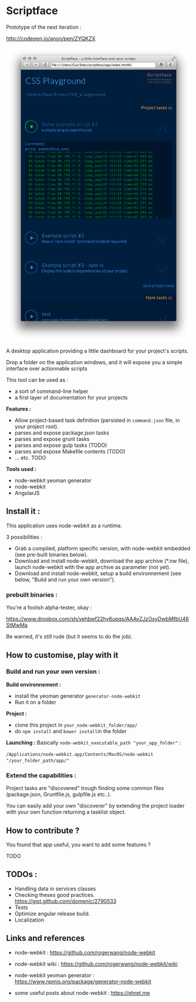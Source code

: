 # Scriptface

Prototype of the next iteration :

http://codepen.io/anon/pen/ZYQKZX

![scriptface screenshot](https://github.com/0gust1/Scriptface/raw/master/scriptface_screenshot.png "scriptface screenshot")


A desktop application providing a little dashboard for your project's scripts.

Drop a folder on the application windows, and it will expose you a simple interface over actionnable scripts

This tool can be used as :
* a sort of command-line helper
* a first layer of documentation for your projects

**Features :**
* Allow project-based task definition (persisted in `command.json` file, in your project root).
* parses and expose package.json tasks
* parses and expose grunt tasks
* parses and expose gulp tasks (TODO)
* parses and expose Makefile contents (TODO)
* ... etc. TODO

**Tools used :**

- node-webkit yeoman generator
- node-webkit
- AngularJS

## Install it :

This application uses node-webkit as a runtime.

3 possibilities :

* Grab a compiled, platform specific version, with node-webkit embedded (see pre-built binaries below).
* Download and install node-webkit, download the app archive (*.nw file), launch node-webkit with the app archive as parameter (not yet).
* Download and install node-webkit, setup a build environnement (see below, "Build and run your own version").

### prebuilt binaries :

You're a foolish alpha-tester, okay :

https://www.dropbox.com/sh/vehbwf22hy6upqs/AAAvZJzOsyDwbMfbU46StMwMa

Be warned, it's still rude (but it seems to do the job).

## How to customise, play with it

### Build and run your own version :

**Build environnement :**

* install the yeoman generator `generator-node-webkit`
* Run it on a folder

**Project :**

* clone this project in `your_node-webkit_folder/app/`
* do `npm install` and `bower install`in the folder

**Launching :**
Basically `node-webkit_executable_path "your_app_folder"` :

`/Applications/node-webkit.app/Contents/MacOS/node-webkit  "/your_folder_path/app/"`

### Extend the capabilities :

Project tasks are "discovered" trough finding some common files (package.json, Gruntfile.js, gulpfile.js etc..).

You can easily add your own "discoverer" by extending the project loader with your own function returning a tasklist object.


## How to contribute ?

You found that app useful, you want to add some features ?

TODO

## TODOs :

* Handling data in services classes
* Checking theses good practices. https://gist.github.com/domenic/2790533
* Tests
* Optimize angular release build.
* Localization

## Links and references

* node-webkit : https://github.com/rogerwang/node-webkit
* node-webkit wiki : https://github.com/rogerwang/node-webkit/wiki
* node-webkit yeoman generator : https://www.npmjs.org/package/generator-node-webkit

* some useful posts about node-webkit : https://ehret.me

